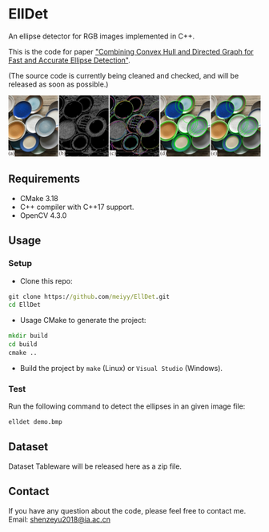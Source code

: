 # EllDet
An ellipse detector for RGB images implemented in C++. 

This is the code for paper ["Combining Convex Hull and Directed Graph for Fast and Accurate Ellipse Detection"](https://doi.org/10.1016/j.gmod.2021.101110).

(The source code is currently being cleaned and checked, and will be released as soon as possible.)

![Workflow of the ellipse detector.](img/workflowimage.png)

## Requirements
* CMake 3.18
* C++ compiler with C++17 support.
* OpenCV 4.3.0

## Usage
### Setup
* Clone this repo:

```cmd
git clone https://github.com/meiyy/EllDet.git
cd EllDet
```
* Usage CMake to generate the project:

```cmd
mkdir build
cd build
cmake ..
```

* Build the project by `make` (Linux) or `Visual Studio` (Windows).

### Test

Run the following command to detect the ellipses in an given image file:

```cmd
elldet demo.bmp
```
## Dataset

Dataset Tableware will be released here as a zip file.

## Contact

If you have any question about the code, please feel free to contact me.
Email: shenzeyu2018@ia.ac.cn
